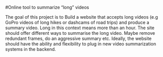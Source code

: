 #Online tool to summarize “long” videos

The goal of this project is to Build a website that accepts long videos (e.g GoPro videos of 
long hikes or dashcams of road trips) and produce a summary video. Long in this context 
means more than an hour. The site should offer different ways to summarise the long video. 
Maybe remove redundant frames, do an aggressive summary etc. Ideally, the website 
should have the ability and flexibility to plug in new video summarization systems in the 
backend.
